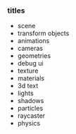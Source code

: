### titles

- scene
- transform objects
- animations
- cameras
- geometries
- debug ui
- texture
- materials
- 3d text
- lights
- shadows
- particles
- raycaster
- physics
